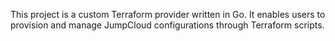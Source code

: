 This project is a custom Terraform provider written in Go. It enables users to provision and manage JumpCloud configurations through Terraform scripts.
